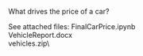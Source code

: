What drives the price of a car?

See attached files:
FinalCarPrice.ipynb\
VehicleReport.docx\
vehicles.zip\
